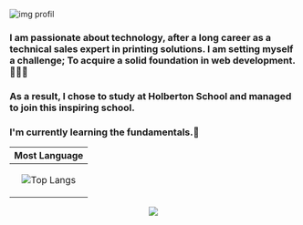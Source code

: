 ![img profil](https://media.licdn.com/dms/image/D4E16AQEj-ETgkTbHaA/profile-displaybackgroundimage-shrink_350_1400/0/1706736820643?e=1716422400&v=beta&t=yP7UyW11M-mYxMOAEWcwsx3gBVVOLvpniWi79nweTi8)
### I am passionate about technology, after a long career as a technical sales expert in printing solutions. I am setting myself a challenge; To acquire a solid foundation in web development. 👩🏼‍💻 
### As a result, I chose to study at Holberton School and managed to join this inspiring school.
### I'm currently learning the fundamentals.👋

<div align='center'>
<p align='center'>

| Most Language |
|--------------|
|<p align="center">![Top Langs](https://github-readme-stats.vercel.app/api/top-langs/?username=Stefani-web&layout=compact)</p>|

   <a href="https://www.linkedin.com/in/stefani-web/">
       <img src="https://img.shields.io/badge/linkedin-%230077B5.svg?&style=for-the-badge&logo=linkedin&logoColor=white"/>
   </a> </p>
</div>
